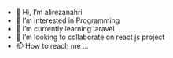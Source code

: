 - 👋 Hi, I’m alirezanahri
- 👀 I’m interested in Programming
- 🌱 I’m currently learning laravel
- 💞️ I’m looking to collaborate on react js project
- 📫 How to reach me ...

<!---
alirezanahri/alirezanahri is a ✨ special ✨ repository because its `README.md` (this file) appears on your GitHub profile.
You can click the Preview link to take a look at your changes.
--->
